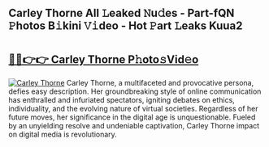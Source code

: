 ## Carley Thorne All 𝙻eaked 𝙽u𝚍es - Part-fQN 𝙿hotos B𝚒kini 𝚅𝚒deo - Hot 𝙿art 𝙻eaks Kuua2

# <h2><a href="http://ld271v.urlbe.top/?page=Carley+Thorne">🔗🔗👉👉 Carley Thorne P𝚑oto𝚜Vid𝚎o</a></h2>

[![Carley Thorne](https://i.imgur.com/eBuTRDB.gif)](http://ld271v.urlbe.top/?page=Carley+Thorne)
Carley Thorne, a multifaceted and provocative persona, defies easy description. Her groundbreaking style of online communication has enthralled and infuriated spectators, igniting debates on ethics, individuality, and the evolving nature of virtual societies. Regardless of her future moves, her significance in the digital age is unquestionable. Fueled by an unyielding resolve and undeniable captivation, Carley Thorne impact on digital media is revolutionary.
